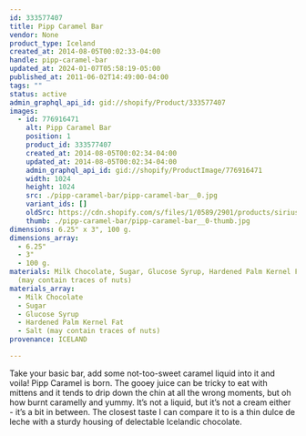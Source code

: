 ```yaml
---
id: 333577407
title: Pipp Caramel Bar
vendor: None
product_type: Iceland
created_at: 2014-08-05T00:02:33-04:00
handle: pipp-caramel-bar
updated_at: 2024-01-07T05:58:19-05:00
published_at: 2011-06-02T14:49:00-04:00
tags: ""
status: active
admin_graphql_api_id: gid://shopify/Product/333577407
images:
  - id: 776916471
    alt: Pipp Caramel Bar
    position: 1
    product_id: 333577407
    created_at: 2014-08-05T00:02:34-04:00
    updated_at: 2014-08-05T00:02:34-04:00
    admin_graphql_api_id: gid://shopify/ProductImage/776916471
    width: 1024
    height: 1024
    src: ./pipp-caramel-bar/pipp-caramel-bar__0.jpg
    variant_ids: []
    oldSrc: https://cdn.shopify.com/s/files/1/0589/2901/products/sirius_pipp_karamell.jpeg?v=1407211354
    thumb: ./pipp-caramel-bar/pipp-caramel-bar__0-thumb.jpg
dimensions: 6.25" x 3", 100 g.
dimensions_array:
  - 6.25"
  - 3"
  - 100 g.
materials: Milk Chocolate, Sugar, Glucose Syrup, Hardened Palm Kernel Fat, Salt
  (may contain traces of nuts)
materials_array:
  - Milk Chocolate
  - Sugar
  - Glucose Syrup
  - Hardened Palm Kernel Fat
  - Salt (may contain traces of nuts)
provenance: ICELAND

---
```


Take your basic bar, add some not-too-sweet caramel liquid into it and voila! Pipp Caramel is born. The gooey juice can be tricky to eat with mittens and it tends to drip down the chin at all the wrong moments, but oh how burnt caramelly and yummy. It’s not a liquid, but it’s not a cream either - it’s a bit in between. The closest taste I can compare it to is a thin dulce de leche with a sturdy housing of delectable Icelandic chocolate.